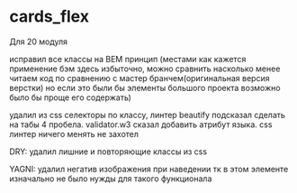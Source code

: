 # cards_flex

Для 20 модуля

исправил все классы на BEM принцип (местами как кажется применение бэм здесь избыточно, можно сравнить насколько менее читаем код по сравнению с мастер бранчем(оригинальная версия верстки) но если это были бы элементы большого проекта возможно было бы проще его содержать)

удалил из css селекторы по классу, линтер beautify подсказал сделать на табы 4 пробела. validator.w3 сказал добавить атрибут языка. css линтер ничего менять не захотел

DRY: удалил лишние и повторяющие классы из css

YAGNI: удалил негатив изображения при наведении тк в этом элементе изначально не было нужды для такого функционала


